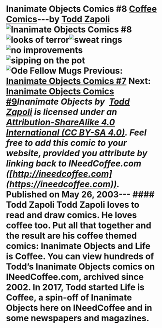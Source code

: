 # Inanimate Objects Comics #8 [Coffee Comics](https://ineedcoffee.com/section/coffee-comics/)---by [Todd Zapoli](https://ineedcoffee.com/by/todd-zapoli/)![Inanimate Objects Comics #8](https://ineedcoffee.com/images/posts/inanimate-objects-comics-8/Inanimate-Objects-Coffee-Comics640x400.jpg)![looks of terror](https://ineedcoffee.com/assets/060looks-of-terror300.DsYebgOR_G8Mtv.webp)![sweat rings](https://ineedcoffee.com/assets/061sweat-rings300.CjCT2z7g_Z2cc9R7.webp)![no improvements](https://ineedcoffee.com/assets/062-no-improvements300.D98NwRWY_1MeimB.webp)![sipping on the pot](https://ineedcoffee.com/assets/063-sipping-of-the-pot300.xbWjaTea_ZcsDmD.webp)![Ode Fellow Mugs](https://ineedcoffee.com/assets/25Fellow-Mugs.CF1p3rbc_m09ze.webp) Previous: [Inanimate Objects Comics #7](https://ineedcoffee.com/inanimate-objects-comics-7/) Next: [Inanimate Objects Comics #9](https://ineedcoffee.com/inanimate-objects-comics-9/)_Inanimate Objects by  [Todd Zapoli](https://ineedcoffee.com/) is licensed under an  [Attribution-ShareAlike 4.0 International (CC BY-SA 4.0)](https://creativecommons.org/licenses/by-sa/4.0/). Feel free to add this comic to your website, provided you attribute by linking back to INeedCoffee.com ([http://ineedcoffee.com](https://ineedcoffee.com))._ Published on May 26, 2003--- #### Todd Zapoli Todd Zapoli loves to read and draw comics. He loves coffee too. Put all that together and the result are his coffee themed comics: Inanimate Objects and Life is Coffee. You can view hundreds of Todd’s Inanimate Objects comics on INeedCoffee.com, archived since 2002. In 2017, Todd started Life is Coffee, a spin-off of Inanimate Objects here on INeedCoffee and in some newspapers and magazines.